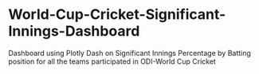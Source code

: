 # World-Cup-Cricket-Significant-Innings-Dashboard
Dashboard using Plotly Dash on Significant Innings Percentage by Batting position for all the teams participated in ODI-World Cup Cricket
